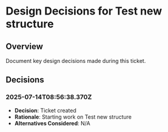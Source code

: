 # Design Decisions for Test new structure

## Overview
Document key design decisions made during this ticket.

## Decisions

### 2025-07-14T08:56:38.370Z
- **Decision**: Ticket created
- **Rationale**: Starting work on Test new structure
- **Alternatives Considered**: N/A

